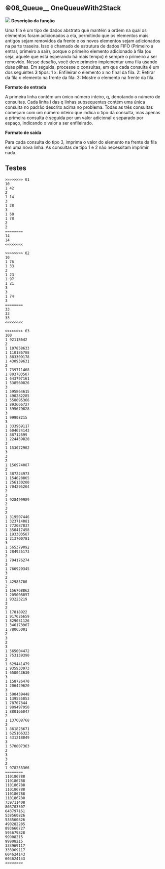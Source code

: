 ## ©06_Queue__ OneQueueWith2Stack

![](__capa.jpg)
**Descrição da função**

Uma fila é um tipo de dados abstrato que mantém a ordem na qual os elementos foram adicionados a ela, permitindo que os elementos mais antigos sejam removidos da frente e os novos elementos sejam adicionados na parte traseira. Isso é chamado de estrutura de dados FIFO (Primeiro a entrar, primeiro a sair), porque o primeiro elemento adicionado à fila (ou seja, aquele que está esperando há mais tempo) é sempre o primeiro a ser removido.
Nesse  desafio, você deve primeiro implementar uma fila usando duas pilhas. Em seguida, processe q consultas, em que cada consulta é um dos seguintes 3 tipos:
1 x: Enfileirar o elemento x no final da fila.
2: Retirar da fila o elemento na frente da fila.
3: Mostre o elemento na frente da fila.

**Formato de entrada**

A primeira linha contém um único número inteiro, q, denotando o número de consultas.
Cada linha i das q linhas subsequentes contém uma única consulta no padrão descrito acima no problema. Todas as três consultas começam com um número inteiro que indica o tipo da consulta, mas apenas a primeira consulta é seguida por um valor adicional x separado por espaço, indicando o valor a ser enfileirado.

**Formato de saída**

Para cada consulta do tipo 3, imprima o valor do elemento na frente da fila em uma nova linha. As consultas de tipo 1 e 2 não necessitam imprimir nada.


## Testes

```
>>>>>>>> 01
10
1 42
2
1 14
3
1 28
3
1 60
1 78
2
2
========
14
14
<<<<<<<<

>>>>>>>> 02
10
1 76
1 33
2
1 23
1 97
1 21
3
3
1 74
3
========
33
33
33
<<<<<<<<

>>>>>>>> 03
100
1 92118642
2
1 107858633
1 110186788
1 883309178
1 430939631
2
1 739711408
1 803703507
1 643797161
1 538560826
3
1 595864615
1 490282285
1 558095366
1 893666727
1 595679828
3
1 99908215
3
1 333969117
1 604624143
1 88712599
1 224459820
3
1 153072902
3
3
2
1 156974087
2
1 387224973
1 154628865
1 256130200
1 704295204
2
3
1 928499989
2
3
2
1 319507446
1 323714081
1 772087837
1 350417458
1 193303587
1 213700781
3
1 565379092
1 284925173
2
1 794176274
3
1 766929345
3
2
1 42983700
2
1 156768862
1 205008057
1 93223219
3
2
1 17818922
1 917626659
1 829031126
1 346173907
1 78065001
2
3
2
3
1 565004472
1 753139390
2
1 629441479
1 935933973
1 650043630
3
1 158726470
1 206429620
3
1 590439448
1 139555053
1 78707344
1 989497950
1 880166047
2
1 137608768
3
1 861823671
1 625166323
1 431218849
3
1 570007363
2
3
3
2
1 978253366
========
110186788
110186788
110186788
110186788
110186788
110186788
739711408
803703507
643797161
538560826
538560826
490282285
893666727
595679828
99908215
99908215
333969117
333969117
604624143
604624143
<<<<<<<<
```